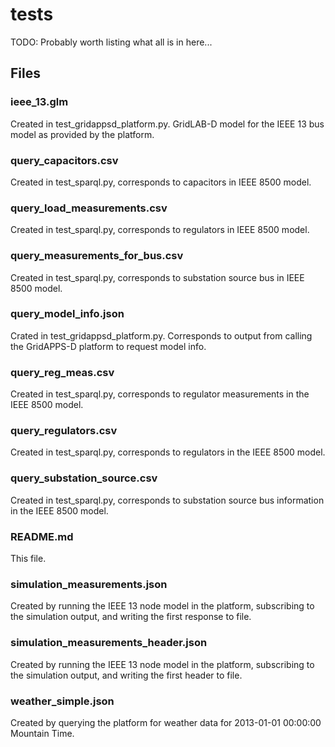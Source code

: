 # tests
TODO: Probably worth listing what all is in here...

## Files

### ieee_13.glm
Created in test_gridappsd_platform.py. GridLAB-D model for the IEEE 13
bus model as provided by the platform.

### query_capacitors.csv
Created in test_sparql.py, corresponds to capacitors in IEEE 8500 model.

### query_load_measurements.csv
Created in test_sparql.py, corresponds to regulators in IEEE 8500 model.

### query_measurements_for_bus.csv
Created in test_sparql.py, corresponds to substation source bus in 
IEEE 8500 model.

### query_model_info.json
Crated in test_gridappsd_platform.py. Corresponds to output from 
calling the GridAPPS-D platform to request model info.

### query_reg_meas.csv
Created in test_sparql.py, corresponds to regulator measurements in the
IEEE 8500 model.

### query_regulators.csv
Created in test_sparql.py, corresponds to regulators in the IEEE 8500
model.

### query_substation_source.csv
Created in test_sparql.py, corresponds to substation source bus
information in the IEEE 8500 model.

### README.md
This file.

### simulation_measurements.json
Created by running the IEEE 13 node model in the platform, subscribing 
to the simulation output, and writing the first response to file.

### simulation_measurements_header.json
Created by running the IEEE 13 node model in the platform, subscribing
to the simulation output, and writing the first header to file.

### weather_simple.json
Created by querying the platform for weather data for
2013-01-01 00:00:00 Mountain Time.
